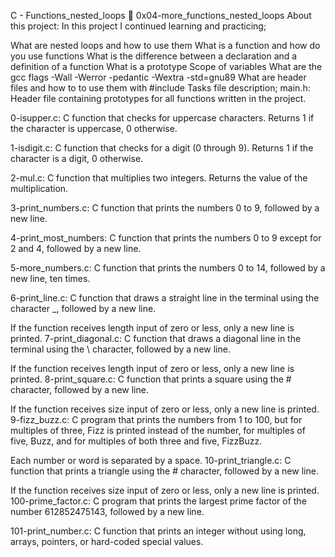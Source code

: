 C - Functions_nested_loops 📃 0x04-more_functions_nested_loops
About this project:
In this project I continued learning and practicing;

What are nested loops and how to use them
What is a function and how do you use functions
What is the difference between a declaration and a definition of a function
What is a prototype
Scope of variables
What are the gcc flags -Wall -Werror -pedantic -Wextra -std=gnu89
What are header files and how to to use them with #include
Tasks file description;
main.h: Header file containing prototypes for all functions written in the project.

0-isupper.c: C function that checks for uppercase characters. Returns 1 if the character is uppercase, 0 otherwise.

1-isdigit.c: C function that checks for a digit (0 through 9). Returns 1 if the character is a digit, 0 otherwise.

2-mul.c: C function that multiplies two integers. Returns the value of the multiplication.

3-print_numbers.c: C function that prints the numbers 0 to 9, followed by a new line.

4-print_most_numbers: C function that prints the numbers 0 to 9 except for 2 and 4, followed by a new line.

5-more_numbers.c: C function that prints the numbers 0 to 14, followed by a new line, ten times.

6-print_line.c: C function that draws a straight line in the terminal using the character _, followed by a new line.

If the function receives length input of zero or less, only a new line is printed.
7-print_diagonal.c: C function that draws a diagonal line in the terminal using the \ character, followed by a new line.

If the function receives length input of zero or less, only a new line is printed.
8-print_square.c: C function that prints a square using the # character, followed by a new line.

If the function receives size input of zero or less, only a new line is printed.
9-fizz_buzz.c: C program that prints the numbers from 1 to 100, but for multiples of three, Fizz is printed instead of the number, for multiples of five, Buzz, and for multiples of both three and five, FizzBuzz.

Each number or word is separated by a space.
10-print_triangle.c: C function that prints a triangle using the # character, followed by a new line.

If the function receives size input of zero or less, only a new line is printed.
100-prime_factor.c: C program that prints the largest prime factor of the number 612852475143, followed by a new line.

101-print_number.c: C function that prints an integer without using long, arrays, pointers, or hard-coded special values.
